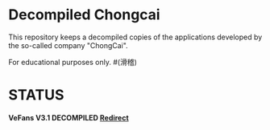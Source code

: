 # Decompiled Chongcai

This repository keeps a decompiled copies of the applications developed by the so-called company "ChongCai".

For educational purposes only. #(滑稽)

# STATUS
#### VeFans V3.1 DECOMPILED [Redirect]()
